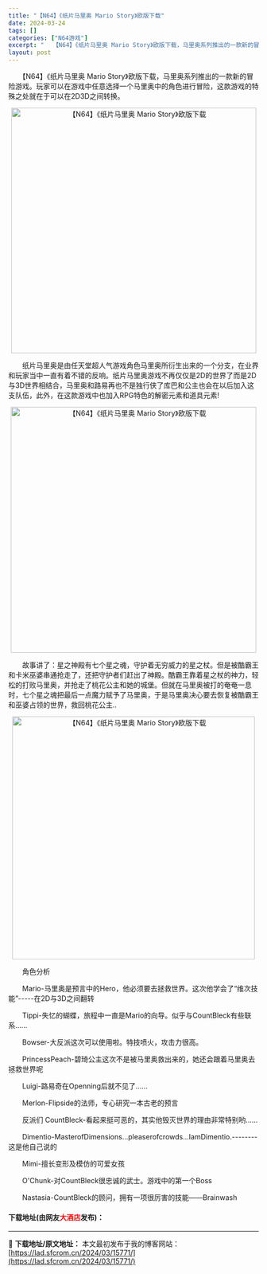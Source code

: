 ```yaml
---
title: "【N64】《纸片马里奥 Mario Story》欧版下载"
date: 2024-03-24
tags: []
categories: ["N64游戏"]
excerpt: "　　【N64】《纸片马里奥 Mario Story》欧版下载，马里奥系列推出的一款新的冒险游戏。玩家可以在游戏中任意选择一个马里奥中的角色进行冒险，这款游戏的特殊之处就在于可以在2D3D之间转换。 　　纸片马里奥是由任天堂超人气游戏角色马里奥所衍生出来的一个分支，在业界和玩家当中一直有着不错的反响。&hellip;"
layout: post
---
```


 <p>　　【N64】《纸片马里奥 Mario Story》欧版下载，马里奥系列推出的一款新的冒险游戏。玩家可以在游戏中任意选择一个马里奥中的角色进行冒险，这款游戏的特殊之处就在于可以在2D3D之间转换。</p> <p align="center"><img align="" border="0" src="https://lad.sfcrom.cn/wp-content/uploads/2024/03/20240324_66003ed5ddbab.png" width="493" alt="【N64】《纸片马里奥 Mario Story》欧版下载" /></p> <p>　　纸片马里奥是由任天堂超人气游戏角色马里奥所衍生出来的一个分支，在业界和玩家当中一直有着不错的反响。纸片马里奥游戏不再仅仅是2D的世界了而是2D与3D世界相结合，马里奥和路易再也不是独行侠了库巴和公主也会在以后加入这支队伍，此外，在这款游戏中也加入RPG特色的解密元素和道具元素!</p> <p align="center"><img align="" border="0" src="https://lad.sfcrom.cn/wp-content/uploads/2024/03/20240324_66003ed6f096c.png" width="494" alt="【N64】《纸片马里奥 Mario Story》欧版下载" /></p> <p>　　故事讲了：星之神殿有七个星之魂，守护着无穷威力的星之杖。但是被酷霸王和卡米巫婆串通抢走了，还把守护者们赶出了神殿。酷霸王靠着星之杖的神力，轻松的打败马里奥，并抢走了桃花公主和她的城堡。但就在马里奥被打的奄奄一息时，七个星之魂把最后一点魔力赋予了马里奥，于是马里奥决心要去恢复被酷霸王和巫婆占领的世界，救回桃花公主..</p> <p align="center"><img align="" border="0" src="https://lad.sfcrom.cn/wp-content/uploads/2024/03/20240324_66003ed80dc40.png" width="488" alt="【N64】《纸片马里奥 Mario Story》欧版下载" /></p> <p>　　角色分析</p> <p>　　Mario-马里奥是预言中的Hero，他必须要去拯救世界。这次他学会了&ldquo;维次技能&rdquo;-----在2D与3D之间翻转</p> <p>　　Tippi-失忆的蝴蝶，旅程中一直是Mario的向导。似乎与CountBleck有些联系&hellip;&hellip;</p> <p>　　Bowser-大反派这次可以使用啦。特技喷火，攻击力很高。</p> <p>　　PrincessPeach-碧琦公主这次不是被马里奥救出来的，她还会跟着马里奥去拯救世界呢</p> <p>　　Luigi-路易奇在Openning后就不见了&hellip;&hellip;</p> <p>　　Merlon-Flipside的法师，专心研究一本古老的预言</p> <p>　　反派们 CountBleck-看起来挺可恶的，其实他毁灭世界的理由非常特别哟&hellip;&hellip;</p> <p>　　Dimentio-MasterofDimensions...pleaserofcrowds...IamDimentio.--------这是他自己说的</p> <p>　　Mimi-擅长变形及模仿的可爱女孩</p> <p>　　O&#39;Chunk-对CountBleck很忠诚的武士。游戏中的第一个Boss</p> <p>　　Nastasia-CountBleck的顾问，拥有一项很厉害的技能&mdash;&mdash;Brainwash</p> <p><h4>下载地址(由网友<font color="red">大酒店</font>发布)：</h4></p> 

---
📖 **下载地址/原文地址：** 本文最初发布于我的博客网站：[https://lad.sfcrom.cn/2024/03/15771/](https://lad.sfcrom.cn/2024/03/15771/)
